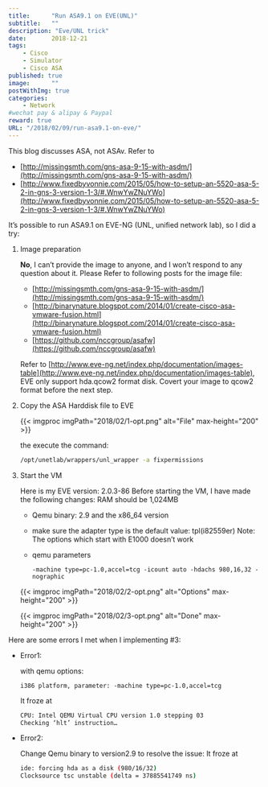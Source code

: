 ```yaml
---
title:      "Run ASA9.1 on EVE(UNL)"
subtitle:   ""
description: "Eve/UNL trick"
date:       2018-12-21
tags:
    - Cisco
    - Simulator
    - Cisco ASA
published: true
image:      ""
postWithImg: true
categories:
    - Network
#wechat pay & alipay & Paypal
reward: true
URL: "/2018/02/09/run-asa9.1-on-eve/"
---
```

This blog discusses ASA, not ASAv. Refer to

* [http://missingsmth.com/gns-asa-9-15-with-asdm/](http://missingsmth.com/gns-asa-9-15-with-asdm/)
* [http://www.fixedbyvonnie.com/2015/05/how-to-setup-an-5520-asa-5-2-in-gns-3-version-1-3/#.WnwYwZNuYWo](http://www.fixedbyvonnie.com/2015/05/how-to-setup-an-5520-asa-5-2-in-gns-3-version-1-3/#.WnwYwZNuYWo)

It’s possible to run ASA9.1 on EVE-NG (UNL, unified network lab), so I did a try:

1. Image preparation

    **No**, I can’t provide the image to anyone, and I won’t respond to any question about it.
    Please Refer to following posts for the image file:
    * [http://missingsmth.com/gns-asa-9-15-with-asdm/](http://missingsmth.com/gns-asa-9-15-with-asdm/)
    * [http://binarynature.blogspot.com/2014/01/create-cisco-asa-vmware-fusion.html](http://binarynature.blogspot.com/2014/01/create-cisco-asa-vmware-fusion.html)
    * [https://github.com/nccgroup/asafw](https://github.com/nccgroup/asafw)

    Refer to [http://www.eve-ng.net/index.php/documentation/images-table](http://www.eve-ng.net/index.php/documentation/images-table), EVE only support hda.qcow2 format disk. Covert your image to qcow2 format before the next step.

2. Copy the ASA Harddisk file to EVE

    {{< imgproc imgPath="2018/02/1-opt.png" alt="File" max-height="200" >}}

    the execute the command:

    ~~~bash
    /opt/unetlab/wrappers/unl_wrapper -a fixpermissions
    ~~~

3. Start the VM

    Here is my EVE version: 2.0.3-86
    Before starting the VM, I have made the following changes:
     RAM should be 1,024MB
    * Qemu binary: 2.9 and the x86_64 version
    * make sure the adapter type is the default value: tpl(i82559er)
        Note: The options which start with E1000 doesn’t work
    * qemu parameters

        ~~~text
        -machine type=pc-1.0,accel=tcg -icount auto -hdachs 980,16,32 -nographic
        ~~~

    {{< imgproc imgPath="2018/02/2-opt.png" alt="Options" max-height="200" >}}

    {{< imgproc imgPath="2018/02/3-opt.png" alt="Done" max-height="200" >}}

Here are some errors I met when I implementing #3:

* Error1:

    with qemu options:
    ~~~text
    i386 platform, parameter: -machine type=pc-1.0,accel=tcg
    ~~~
    It froze at
    ~~~bash
    CPU: Intel QEMU Virtual CPU version 1.0 stepping 03
    Checking ‘hlt’ instruction…
    ~~~

* Error2:

    Change Qemu binary to version2.9 to resolve the issue: It froze at
    ~~~bash
    ide: forcing hda as a disk (980/16/32)
    Clocksource tsc unstable (delta = 37885541749 ns)
    ~~~

